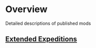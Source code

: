 # Overview

Detailed descriptions of published mods

## [Extended Expeditions](https://github.com/Qurila/extended_mod_descriptions/blob/main/extended_expeditions.md)
